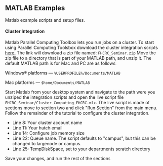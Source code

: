 ## MATLAB Examples

Matlab example scripts and setup files.

#### Cluster Integration
Matlab Parallel Computing Toolbox lets you run jobs on a cluster. To start
using Parallel Computing Toolsbox download the cluster
integration scripts [here.](https://github.com/FredHutch/wiki-code-examples/raw/master/MATLAB/FHCRC_Seminar.zip)
The link will download a zip file named: ```FHCRC_Seminar.zip```
Move the zip file to a directory that is part of your MATLAB path, and unzip it.
The default MATLAB path is for Mac and PC are as follows:

Windows® platforms — ```%USERPROFILE%/Documents/MATLAB```

Mac platforms — ```$home/Documents/MATLAB```

Start Matlab from your desktop system and navigate to the path were you
unziped the integration scripts and open the live script file 
```FHCRC_Seminar/Cluster_Computing_FHCRC.mlx```. The live script is made of
sections move to section two and click "Run Section" from the main menu.
Follow the remainder of the tutorial to configure the cluster integration.

 - Line 8: Your cluster account name
 - Line 11: Your hutch email
 - Line 14: Configure job memory size
 - Line 22: Queue name. The script defaults to "campus", but this can be
 changed to largenode or campus.
 - Line 25: TempDiskSpace, set to your departments scratch directory
 
 Save your changes, and run the rest of the sections
 
